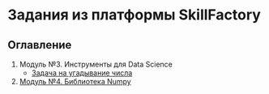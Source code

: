 # Задания из платформы SkillFactory

## Оглавление  
1. Модуль №3. Инструменты для Data Science
    - [Задача на угадывание числа](Module3/guess-number-task/)  
2. [ Модуль №4. Библиотека Numpy ](Module4/)

